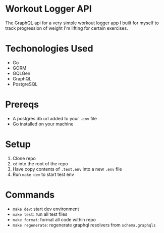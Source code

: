 # Workout Logger API

The GraphQL api for a very simple workout logger app I built for myself to track progression of weight I'm lifting for certain exercises.

# Techonologies Used

- Go
- GORM
- GQLGen
- GraphQL
- PostgreSQL

# Prereqs

- A postgres db url added to your `.env` file
- Go installed on your machine

# Setup

1. Clone repo
2. `cd` into the root of the repo
3. Have copy contents of `.test.env` into a new `.env` file
4. Run `make dev` to start test env

# Commands

- `make dev`: start dev environment
- `make test`: run all test files
- `make format`: format all code within repo
- `make regenerate`: regenerate graphql resolvers from `schema.graphqls`
